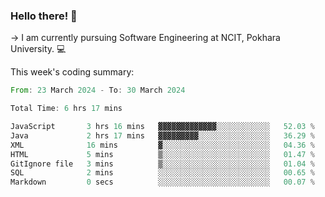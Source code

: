 ### Hello there! 👋

-> I am currently pursuing Software Engineering at NCIT, Pokhara University. 💻


This week's coding summary:
<!--START_SECTION:waka-->

```rust
From: 23 March 2024 - To: 30 March 2024

Total Time: 6 hrs 17 mins

JavaScript       3 hrs 16 mins   ▓▓▓▓▓▓▓▓▓▓▓▓▓░░░░░░░░░░░░   52.03 %
Java             2 hrs 17 mins   ▓▓▓▓▓▓▓▓▓░░░░░░░░░░░░░░░░   36.29 %
XML              16 mins         ▓░░░░░░░░░░░░░░░░░░░░░░░░   04.36 %
HTML             5 mins          ▒░░░░░░░░░░░░░░░░░░░░░░░░   01.47 %
GitIgnore file   3 mins          ▒░░░░░░░░░░░░░░░░░░░░░░░░   01.04 %
SQL              2 mins          ░░░░░░░░░░░░░░░░░░░░░░░░░   00.65 %
Markdown         0 secs          ░░░░░░░░░░░░░░░░░░░░░░░░░   00.07 %
```

<!--END_SECTION:waka-->
